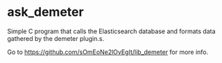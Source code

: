 # ask_demeter
Simple C program that calls the Elasticsearch database and  formats data gathered by the demeter plugin.s.

Go to https://github.com/sOmEoNe2lOvEgIt/lib_demeter for more info.
